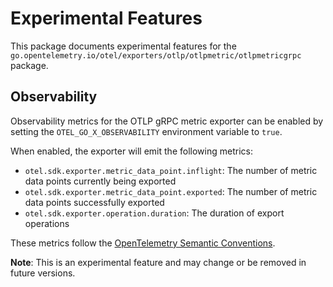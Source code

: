 # Experimental Features

This package documents experimental features for the `go.opentelemetry.io/otel/exporters/otlp/otlpmetric/otlpmetricgrpc` package.

## Observability

Observability metrics for the OTLP gRPC metric exporter can be enabled by setting the `OTEL_GO_X_OBSERVABILITY` environment variable to `true`.

When enabled, the exporter will emit the following metrics:

- `otel.sdk.exporter.metric_data_point.inflight`: The number of metric data points currently being exported
- `otel.sdk.exporter.metric_data_point.exported`: The number of metric data points successfully exported
- `otel.sdk.exporter.operation.duration`: The duration of export operations

These metrics follow the [OpenTelemetry Semantic Conventions](https://opentelemetry.io/docs/specs/semconv/general/metrics/).

**Note**: This is an experimental feature and may change or be removed in future versions.
